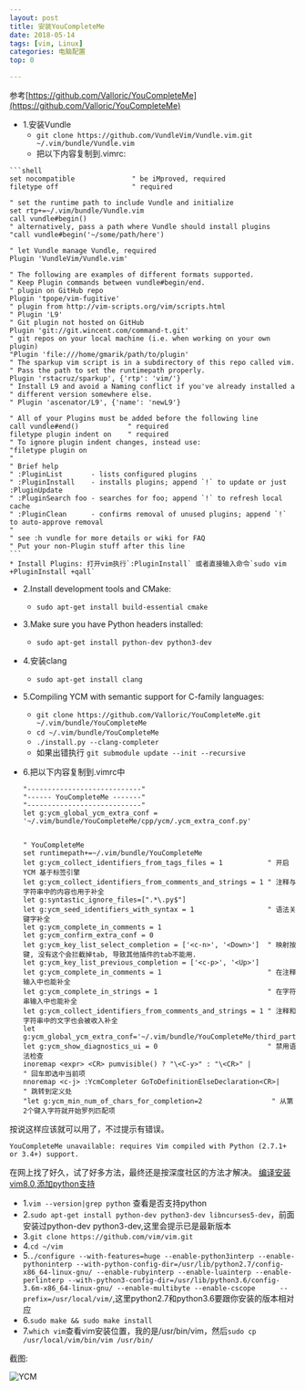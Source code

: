 ```yaml
---
layout: post
title: 安装YouCompleteMe
date: 2018-05-14
tags: [vim, Linux]
categories: 电脑配置
top: 0

---
```


参考[https://github.com/Valloric/YouCompleteMe](https://github.com/Valloric/YouCompleteMe)

* 1.安装Vundle
	* `git clone https://github.com/VundleVim/Vundle.vim.git ~/.vim/bundle/Vundle.vim`
	* 把以下内容复制到.vimrc:
<!-- more -->

	```shell
	set nocompatible              " be iMproved, required
	filetype off                  " required

	" set the runtime path to include Vundle and initialize
	set rtp+=~/.vim/bundle/Vundle.vim
	call vundle#begin()
	" alternatively, pass a path where Vundle should install plugins
	"call vundle#begin('~/some/path/here')

	" let Vundle manage Vundle, required
	Plugin 'VundleVim/Vundle.vim'

	" The following are examples of different formats supported.
	" Keep Plugin commands between vundle#begin/end.
	" plugin on GitHub repo
	Plugin 'tpope/vim-fugitive'
	" plugin from http://vim-scripts.org/vim/scripts.html
	" Plugin 'L9'
	" Git plugin not hosted on GitHub
	Plugin 'git://git.wincent.com/command-t.git'
	" git repos on your local machine (i.e. when working on your own plugin)
	"Plugin 'file:///home/gmarik/path/to/plugin'
	" The sparkup vim script is in a subdirectory of this repo called vim.
	" Pass the path to set the runtimepath properly.
	Plugin 'rstacruz/sparkup', {'rtp': 'vim/'}
	" Install L9 and avoid a Naming conflict if you've already installed a
	" different version somewhere else.
	" Plugin 'ascenator/L9', {'name': 'newL9'}

	" All of your Plugins must be added before the following line
	call vundle#end()            " required
	filetype plugin indent on    " required
	" To ignore plugin indent changes, instead use:
	"filetype plugin on
	"
	" Brief help
	" :PluginList       - lists configured plugins
	" :PluginInstall    - installs plugins; append `!` to update or just :PluginUpdate
	" :PluginSearch foo - searches for foo; append `!` to refresh local cache
	" :PluginClean      - confirms removal of unused plugins; append `!` to auto-approve removal
	"
	" see :h vundle for more details or wiki for FAQ
	" Put your non-Plugin stuff after this line
	```
	* Install Plugins: 打开vim执行`:PluginInstall` 或者直接输入命令`sudo vim +PluginInstall +qall`
* 2.Install development tools and CMake:
	* `sudo apt-get install build-essential cmake`
* 3.Make sure you have Python headers installed:
	* `sudo apt-get install python-dev python3-dev`
* 4.安装clang
	* `sudo apt-get install clang`
* 5.Compiling YCM with semantic support for C-family languages:
	* `git clone https://github.com/Valloric/YouCompleteMe.git ~/.vim/bundle/YouCompleteMe`
	* `cd ~/.vim/bundle/YouCompleteMe`
	* `./install.py --clang-completer`
	* 如果出错执行 `git submodule update --init --recursive`
* 6.把以下内容复制到.vimrc中

	```shell
	"----------------------------"
	"------ YouCompleteMe -------"
	"----------------------------"
	let g:ycm_global_ycm_extra_conf = '~/.vim/bundle/YouCompleteMe/cpp/ycm/.ycm_extra_conf.py'
	
	
	" YouCompleteMe
	set runtimepath+=~/.vim/bundle/YouCompleteMe
	let g:ycm_collect_identifiers_from_tags_files = 1           " 开启 YCM 基于标签引擎
	let g:ycm_collect_identifiers_from_comments_and_strings = 1 " 注释与字符串中的内容也用于补全
	let g:syntastic_ignore_files=[".*\.py$"]
	let g:ycm_seed_identifiers_with_syntax = 1                  " 语法关键字补全
	let g:ycm_complete_in_comments = 1
	let g:ycm_confirm_extra_conf = 0
	let g:ycm_key_list_select_completion = ['<c-n>', '<Down>']  " 映射按键, 没有这个会拦截掉tab, 导致其他插件的tab不能用.
	let g:ycm_key_list_previous_completion = ['<c-p>', '<Up>']
	let g:ycm_complete_in_comments = 1                          " 在注释输入中也能补全
	let g:ycm_complete_in_strings = 1                           " 在字符串输入中也能补全
	let g:ycm_collect_identifiers_from_comments_and_strings = 1 " 注释和字符串中的文字也会被收入补全
	let g:ycm_global_ycm_extra_conf='~/.vim/bundle/YouCompleteMe/third_party/ycmd/cpp/ycm/.ycm_extra_conf.py'
	let g:ycm_show_diagnostics_ui = 0                           " 禁用语法检查
	inoremap <expr> <CR> pumvisible() ? "\<C-y>" : "\<CR>" |            " 回车即选中当前项
	nnoremap <c-j> :YcmCompleter GoToDefinitionElseDeclaration<CR>|     " 跳转到定义处
	"let g:ycm_min_num_of_chars_for_completion=2                 " 从第2个键入字符就开始罗列匹配项
	```

按说这样应该就可以用了，不过提示有错误。

`YouCompleteMe unavailable: requires Vim compiled with Python (2.7.1+ or 3.4+) support.`

在网上找了好久，试了好多方法，最终还是按深度社区的方法才解决。
[编译安装vim8.0,添加python支持](https://bbs.deepin.org/forum.php?mod=viewthread&tid=43716)
* 1.`vim --version|grep python` 查看是否支持python
* 2.`sudo apt-get install python-dev python3-dev libncurses5-dev`，前面安装过python-dev python3-dev,这里会提示已是最新版本
* 3.`git clone https://github.com/vim/vim.git `
* 4.`cd ~/vim`
* 5.`./configure --with-features=huge --enable-python3interp --enable-pythoninterp --with-python-config-dir=/usr/lib/python2.7/config-x86_64-linux-gnu/ --enable-rubyinterp --enable-luainterp --enable-perlinterp --with-python3-config-dir=/usr/lib/python3.6/config-3.6m-x86_64-linux-gnu/ --enable-multibyte --enable-cscope      --prefix=/usr/local/vim/`,这里python2.7和python3.6要跟你安装的版本相对应
* 6.`sudo make && sudo make install `
* 7.`which vim`查看vim安装位置，我的是/usr/bin/vim，然后`sudo cp /usr/local/vim/bin/vim /usr/bin/`


截图:

![YCM](/images/YouCompleteMe.JPG)
